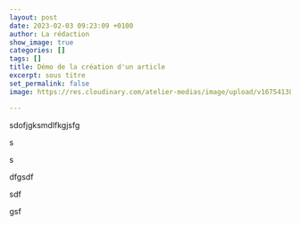 ```yaml
---
layout: post
date: 2023-02-03 09:23:09 +0100
author: La rédaction
show_image: true
categories: []
tags: []
title: Démo de la création d'un article
excerpt: sous titre
set_permalink: false
image: https://res.cloudinary.com/atelier-medias/image/upload/v1675413854/blog/IMG_0220_fo6caf.heic

---
```

sdofjgksmdlfkgjsfg

s

s

dfgsdf

sdf

gsf